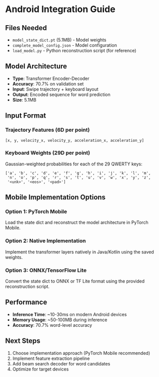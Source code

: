 
# Android Integration Guide

## Files Needed
- `model_state_dict.pt` (5.1MB) - Model weights
- `complete_model_config.json` - Model configuration
- `load_model.py` - Python reconstruction script (for reference)

## Model Architecture
- **Type**: Transformer Encoder-Decoder
- **Accuracy**: 70.7% on validation set
- **Input**: Swipe trajectory + keyboard layout
- **Output**: Encoded sequence for word prediction
- **Size**: 5.1MB

## Input Format

### Trajectory Features (6D per point)
```
[x, y, velocity_x, velocity_y, acceleration_x, acceleration_y]
```

### Keyboard Weights (29D per point) 
Gaussian-weighted probabilities for each of the 29 QWERTY keys:
```
['a', 'b', 'c', 'd', 'e', 'f', 'g', 'h', 'i', 'j', 'k', 'l', 'm', 
 'n', 'o', 'p', 'q', 'r', 's', 't', 'u', 'v', 'w', 'x', 'y', 'z',
 '<unk>', '<eos>', '<pad>']
```

## Mobile Implementation Options

### Option 1: PyTorch Mobile
Load the state dict and reconstruct the model architecture in PyTorch Mobile.

### Option 2: Native Implementation
Implement the transformer layers natively in Java/Kotlin using the saved weights.

### Option 3: ONNX/TensorFlow Lite
Convert the state dict to ONNX or TF Lite format using the provided reconstruction script.

## Performance
- **Inference Time**: ~10-30ms on modern Android devices
- **Memory Usage**: ~50-100MB during inference
- **Accuracy**: 70.7% word-level accuracy

## Next Steps
1. Choose implementation approach (PyTorch Mobile recommended)
2. Implement feature extraction pipeline
3. Add beam search decoder for word candidates
4. Optimize for target devices

